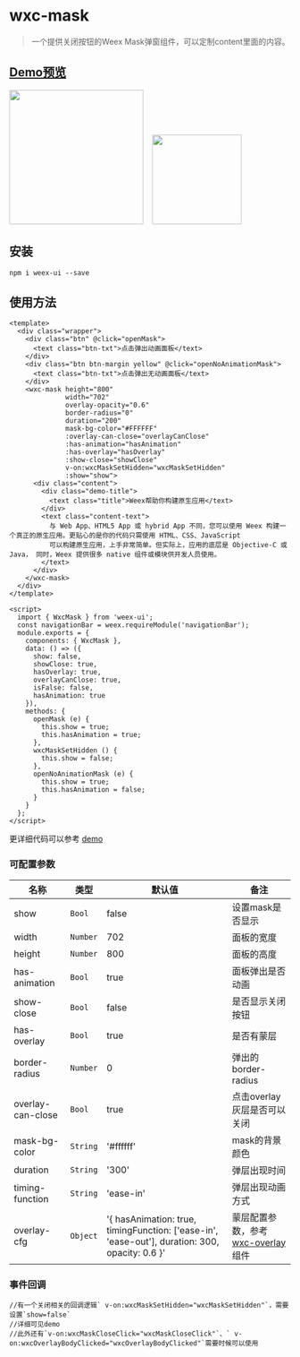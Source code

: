 # wxc-mask 

> 一个提供关闭按钮的Weex Mask弹窗组件，可以定制content里面的内容。


## [Demo预览](https://h5.m.taobao.com/trip/wxc-mask/index.html?_wx_tpl=https%3A%2F%2Fh5.m.taobao.com%2Ftrip%2Fwxc-mask%2Fdemo%2Findex.native-min.js)
<img src="https://gw.alipayobjects.com/zos/rmsportal/dApVfOZRCEWnBXDlXBVl.gif" width="240"/>&nbsp;&nbsp;&nbsp;&nbsp;<img src="http://gtms03.alicdn.com/tfs/TB1CgYJSpXXXXc5aXXXXXXXXXXX-200-200.png" width="160"/>

## 安装

```
npm i weex-ui --save
```

## 使用方法

```
<template>
  <div class="wrapper">
    <div class="btn" @click="openMask">
      <text class="btn-txt">点击弹出动画面板</text>
    </div>
    <div class="btn btn-margin yellow" @click="openNoAnimationMask">
      <text class="btn-txt">点击弹出无动画面板</text>
    </div>
    <wxc-mask height="800"
              width="702"
              overlay-opacity="0.6"
              border-radius="0"
              duration="200"
              mask-bg-color="#FFFFFF"
              :overlay-can-close="overlayCanClose"
              :has-animation="hasAnimation"
              :has-overlay="hasOverlay"
              :show-close="showClose"
              v-on:wxcMaskSetHidden="wxcMaskSetHidden"
              :show="show">
      <div class="content">
        <div class="demo-title">
          <text class="title">Weex帮助你构建原生应用</text>
        </div>
        <text class="content-text">
          与 Web App、HTML5 App 或 hybrid App 不同，您可以使用 Weex 构建一个真正的原生应用。更贴心的是你的代码只需使用 HTML、CSS、JavaScript
          可以构建原生应用，上手非常简单。但实际上，应用的底层是 Objective-C 或 Java， 同时，Weex 提供很多 native 组件或模块供开发人员使用。
        </text>
      </div>
    </wxc-mask>
  </div>
</template>

<script>
  import { WxcMask } from 'weex-ui';
  const navigationBar = weex.requireModule('navigationBar');
  module.exports = {
    components: { WxcMask },
    data: () => ({
      show: false,
      showClose: true,
      hasOverlay: true,
      overlayCanClose: true,
      isFalse: false,
      hasAnimation: true
    }),
    methods: {
      openMask (e) {
        this.show = true;
        this.hasAnimation = true;
      },
      wxcMaskSetHidden () {
        this.show = false;
      },
      openNoAnimationMask (e) {
        this.show = true;
        this.hasAnimation = false;
      }
    }
  };
</script>
```

更详细代码可以参考 [demo](https://github.com/alibaba/weex-ui/blob/master/example/mask/index.vue)


### 可配置参数

| 名称      | 类型     | 默认值   | 备注  |
|-------------|------------|--------|-----|
| show | `Bool` | false |  设置mask是否显示 |
| width | `Number` | 702 | 面板的宽度  |
| height | `Number` | 800 | 面板的高度  |
| has-animation | `Bool` | true | 面板弹出是否动画 |
| show-close | `Bool` | false |  是否显示关闭按钮 |
| has-overlay | `Bool` | true |  是否有蒙层 |
| border-radius | `Number` | 0 |  弹出的border-radius |
| overlay-can-close | `Bool` | true |  点击overlay灰层是否可以关闭 |
| mask-bg-color | `String` | '#ffffff' |  mask的背景颜色 |
| duration | `String` | '300' |  弹层出现时间 |
| timing-function | `String` | 'ease-in' |  弹层出现动画方式 |
| overlay-cfg | `Object` | '{ hasAnimation: true, timingFunction: ['ease-in', 'ease-out'], duration: 300, opacity: 0.6 }' |  蒙层配置参数，参考 [wxc-overlay](https://github.com/alibaba/weex-ui/blob/master/packages/wxc-overlay/README.md) 组件 |


### 事件回调

```
//有一个关闭相关的回调逻辑` v-on:wxcMaskSetHidden="wxcMaskSetHidden"`，需要设置`show=false`
//详细可见demo
//此外还有`v-on:wxcMaskCloseClick="wxcMaskCloseClick"`、` v-on:wxcOverlayBodyClicked="wxcOverlayBodyClicked"`需要时候可以使用
```
